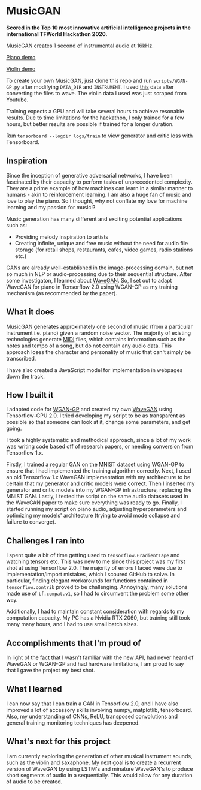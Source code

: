 # MusicGAN
**Scored in the Top 10 most innovative artificial intelligence projects in the international TFWorld Hackathon 2020.**

MusicGAN creates 1 second of instrumental audio at 16kHz.

[Piano demo](https://www.youtube.com/watch?time_continue=2&v=DQDYsJXLqlo&feature=emb_logo)

[Violin demo](https://www.youtube.com/watch?v=XcESDdsb3PU)

To create your own MusicGAN, just clone this repo and run `scripts/WGAN-GP.py` after modifying `DATA_DIR` and `INSTRUMENT`. I used [this](http://deepyeti.ucsd.edu/cdonahue/wavegan/data/mancini_piano.tar.gz) data after converting the files to wave. The violin data I used was just scraped from Youtube.

Training expects a GPU and will take several hours to achieve resonable results. Due to time limitations for the hackathon, I only trained for a few hours, but better results are possible if trained for a longer duration.

Run `tensorboard --logdir logs/train` to view generator and critic loss with Tensorboard.

## Inspiration
Since the inception of generative adversarial networks, I have been fascinated by their capacity to perform tasks of unprecedented complexity. They are a prime example of how machines can learn in a similar manner to humans - akin to reinforcement learning. I am also a huge fan of music and love to play the piano. So I thought, why not conflate my love for machine learning and my passion for music!?

Music generation has many different and exciting potential applications such as:

- Providing melody inspiration to artists
- Creating infinite, unique and free music without the need for audio file storage (for retail shops, restaurants, cafes, video games, radio stations etc.)

GANs are already well-established in the image-processing domain, but not so much in NLP or audio-processing due to their sequential structure. After some investigaton, I learned about [WaveGAN](https://arxiv.org/abs/1802.04208). So, I set out to adapt WaveGAN for piano in Tensorflow 2.0 using WGAN-GP as my training mechanism (as recommended by the paper).

## What it does
MusicGAN generates approximately one second of music (from a particular instrument i.e. piano) given a random noise vector. The majority of existing technologies generate [MIDI](https://en.wikipedia.org/wiki/MIDI) files, which contains information such as the notes and tempo of a song, but do not contain any audio data. This approach loses the character and personality of music that can't simply be transcribed.

I have also created a JavaScript model for implementation in webpages down the track.

## How I built it
I adapted code for [WGAN-GP](https://github.com/LynnHo/DCGAN-LSGAN-WGAN-GP-DRAGAN-Tensorflow-2/blob/master/train.py) and created my own [WaveGAN](https://github.com/chrisdonahue/wavegan) using Tensorflow-GPU 2.0. I tried developing my script to be as transparent as possible so that someone can look at it, change some parameters, and get going.

I took a highly systematic and methodical approach, since a lot of my work was writing code based off of research papers, or needing conversion from Tensorflow 1.x.

Firstly, I trained a regular GAN on the MNIST dataset using WGAN-GP to ensure that I had implemented the training algorithm correctly. Next, I used an old Tensorflow 1.x WaveGAN implementation with my architecture to be certain that my generator and critic models were correct. Then I inserted my generator and critic models into my WGAN-GP infrastructure, replacing the MNIST GAN. Lastly, I tested the script on the same audio datasets used in the WaveGAN paper to make sure everything was ready to go. Finally, I started running my script on piano audio, adjusting hyperparameters and optimizing my models' architecture (trying to avoid mode collapse and failure to converge).

## Challenges I ran into
I spent quite a bit of time getting used to `tensorflow.GradientTape` and watching tensors etc. This was new to me since this project was my first shot at using Tensorflow 2.0. The majority of errors I faced were due to implementation/import mistakes, which I scoured GitHub to solve. In particular, finding elegant workarounds for functions contained in `tensorflow.contrib` proved to be challenging. Annoyingly, many solutions made use of `tf.compat.v1`, so I had to circumvent the problem some other way.

Additionally, I had to maintain constant consideration with regards to my computation capacity. My PC has a Nvidia RTX 2060, but training still took many many hours, and I had to use small batch sizes.

## Accomplishments that I'm proud of
In light of the fact that I wasn't familiar with the new API, had never heard of WaveGAN or WGAN-GP and had hardware limitations, I am proud to say that I gave the project my best shot.

## What I learned
I can now say that I can train a GAN in Tensorflow 2.0, and I have also improved a lot of accessory skills involving numpy, matplotlib, tensorboard. Also, my understanding of CNNs, ReLU, transposed convolutions and general training monitoring techniques has deepened.

## What's next for this project
I am currently exploring the generation of other musical instrument sounds, such as the violin and saxaphone. My next goal is to create a recurrent version of WaveGAN by using LSTM's and minature WaveGAN's to produce short segments of audio in a sequentially. This would allow for any duration of audio to be created.
